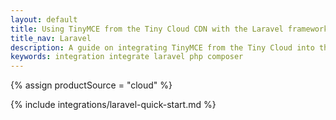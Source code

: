 ```yaml
---
layout: default
title: Using TinyMCE from the Tiny Cloud CDN with the Laravel framework
title_nav: Laravel
description: A guide on integrating TinyMCE from the Tiny Cloud into the Laravel framework.
keywords: integration integrate laravel php composer
---
```


{% assign productSource = "cloud" %}

{% include integrations/laravel-quick-start.md %}
